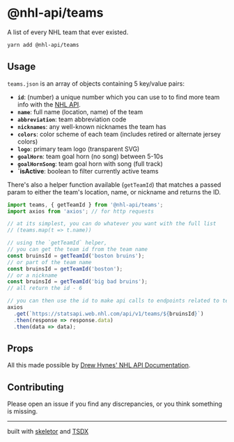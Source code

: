 # @nhl-api/teams

A list of every NHL team that ever existed.

```bash
yarn add @nhl-api/teams
```

## Usage

`teams.json` is an array of objects containing 5 key/value pairs:

- **`id`**: (number) a unique number which you can use to to find more team info with the [NHL API](https://statsapi.web.nhl.com/api/v1).
- **`name`**: full name (location, name) of the team
- **`abbreviation`**: team abbreviation code
- **`nicknames`**: any well-known nicknames the team has
- **`colors`**: color scheme of each team (includes retired or alternate jersey colors)
- **`logo`**: primary team logo (transparent SVG)
- **`goalHorn`**: team goal horn (no song) between 5-10s
- **`goalHornSong`**: team goal horn with song (full track)
- **`isActive**: boolean to filter currently active teams

There's also a helper function available (`getTeamId`) that matches a passed param to either the team's location, name, or nickname and returns the ID.

```ts
import teams, { getTeamId } from '@nhl-api/teams';
import axios from 'axios'; // for http requests

// at its simplest, you can do whatever you want with the full list
// (teams.map(t => t.name))

// using the `getTeamId` helper,
// you can get the team id from the team name
const bruinsId = getTeamId('boston bruins');
// or part of the team name
const bruinsId = getTeamId('boston');
// or a nickname
const bruinsId = getTeamId('big bad bruins');
// all return the id - 6

// you can then use the id to make api calls to endpoints related to team stats/info
axios
  .get(`https://statsapi.web.nhl.com/api/v1/teams/${bruinsId}`)
  .then(response => response.data)
  .then(data => data);
```

## Props

All this made possible by [Drew Hynes' NHL API Documentation](https://gitlab.com/dword4/nhlapi).

## Contributing

Please open an issue if you find any discrepancies, or you think something is missing.

---

built with [skeletor](https://github.com/gretzky/skeletor) and [TSDX](https://github.com/jaredpalmer/tsdx)
